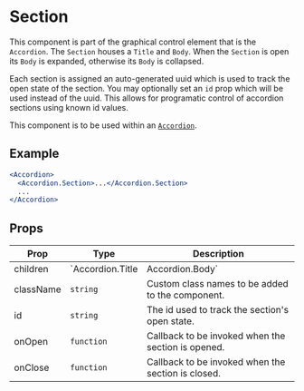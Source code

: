# Section

This component is part of the graphical control element that is the `Accordion`.
The `Section` houses a `Title` and `Body`. When the `Section` is open its
`Body` is expanded, otherwise its `Body` is collapsed.

Each section is assigned an auto-generated uuid which is used to track the
open state of the section. You may optionally set an `id` prop which will be
used instead of the uuid. This allows for programatic control of accordion
sections using known id values.

This component is to be used within an [`Accordion`](./Accordion.md).

## Example

```jsx
<Accordion>
  <Accordion.Section>...</Accordion.Section>
  ...
</Accordion>
```

## Props

| Prop      | Type                             | Description                                        |
| --------- | -------------------------------- | -------------------------------------------------- |
| children  | `Accordion.Title|Accordion.Body` | Content to render.                                 |
| className | `string`                         | Custom class names to be added to the component.   |
| id        | `string`                         | The id used to track the section's open state.     |
| onOpen    | `function`                       | Callback to be invoked when the section is opened. |
| onClose   | `function`                       | Callback to be invoked when the section is closed. |
